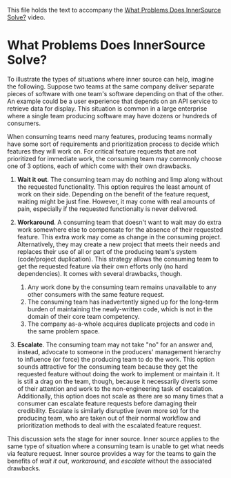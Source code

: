 This file holds the text to accompany the [What Problems Does InnerSource Solve?](https://www.safaribooksonline.com/videos/introduction-to-innersource/9781492041504/9781492041504-video321607) video.

# What Problems Does InnerSource Solve?

To illustrate the types of situations where inner source can help, imagine the following.
Suppose two teams at the same company deliver separate pieces of software with one team's software depending on that of the other.
An example could be a user experience that depends on an API service to retrieve data for display.
This situation is common in a large enterprise where a single team producing software may have dozens or hundreds of consumers.

When consuming teams need many features, producing teams normally have some sort of requirements and prioritization process to decide which features they will work on.
For critical feature requests that are not prioritized for immediate work, the consuming team may commonly choose one of 3 options, each of which come with their own drawbacks.

1. **Wait it out**. The consuming team may do nothing and limp along without the requested functionality.
  This option requires the least amount of work on their side.
  Depending on the benefit of the feature request, waiting might be just fine.
  However, it may come with real amounts of pain, especially if the requested functionalty is never delivered.
1. **Workaround**. A consuming team that doesn't want to wait may do extra work somewhere else to compensate for the absence of their requested feature.
  This extra work may come as change in the consuming project.
  Alternatively, they may create a new project that meets their needs and replaces their use of all or part of the producing team's system (code/project duplication).
  This strategy allows the consuming team to get the requested feature via their own efforts only (no hard dependencies). It comes with several drawbacks, though.
      
    1. Any work done by the consuming team remains unavailable to any other consumers with the same feature request.
    1. The consuming team has inadvertently signed up for the long-term burden of maintaining the newly-written code, which is not in the domain of their core team competency.
    1. The company as-a-whole acquires duplicate projects and code in the same problem space.
      
1. **Escalate**. The consuming team may not take "no" for an answer and, instead, advocate to someone in the producers' management hierarchy to influence (or force) the producing team to do the work.
This option sounds attractive for the consuming team because they get the requested feature without doing the work to implement or maintain it.
It is still a drag on the team, though, because it necessarily diverts some of their attention and work to the non-engineering task of escalation.
Additionally, this option does not scale as there are so many times that a consumer can escalate feature requests before damaging their credibility.
Escalate is similarly disruptive (even more so) for the producing team, who are taken out of their normal workflow and prioritization methods to deal with the escalated feature request.

This discussion sets the stage for inner source.
Inner source applies to the same type of situation where a consuming team is unable to get what needs via feature request.
Inner source provides a way for the teams to gain the benefits of _wait it out_, _workaround_, and _escalate_ without the associated drawbacks.
